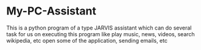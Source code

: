 # My-PC-Assistant
This is a python program of a type JARVIS assistant which can do several task for us on executing this program 
like play music, news, videos, search wikipedia, etc
open some of the application, sending emails, etc
